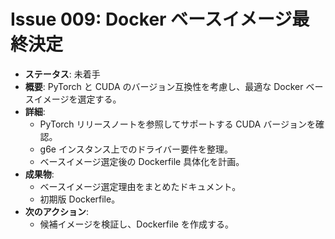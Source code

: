 # Issue 009: Docker ベースイメージ最終決定

- **ステータス**: 未着手
- **概要**: PyTorch と CUDA のバージョン互換性を考慮し、最適な Docker ベースイメージを選定する。
- **詳細**:
  - PyTorch リリースノートを参照してサポートする CUDA バージョンを確認。
  - g6e インスタンス上でのドライバー要件を整理。
  - ベースイメージ選定後の Dockerfile 具体化を計画。
- **成果物**:
  - ベースイメージ選定理由をまとめたドキュメント。
  - 初期版 Dockerfile。
- **次のアクション**:
  - 候補イメージを検証し、Dockerfile を作成する。
